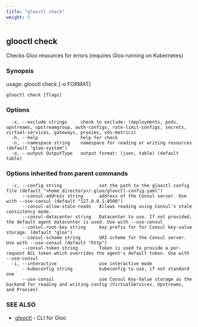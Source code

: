 ```yaml
---
title: "glooctl check"
weight: 5
---
```

## glooctl check

Checks Gloo resources for errors (requires Gloo running on Kubernetes)

### Synopsis

usage: glooctl check [-o FORMAT]

```
glooctl check [flags]
```

### Options

```
  -x, --exclude strings     check to exclude: (deployments, pods, upstreams, upstreamgroup, auth-configs, rate-limit-configs, secrets, virtual-services, gateways, proxies, xds-metrics)
  -h, --help                help for check
  -n, --namespace string    namespace for reading or writing resources (default "gloo-system")
  -o, --output OutputType   output format: (json, table) (default table)
```

### Options inherited from parent commands

```
  -c, --config string              set the path to the glooctl config file (default "<home_directory>/.gloo/glooctl-config.yaml")
      --consul-address string      address of the Consul server. Use with --use-consul (default "127.0.0.1:8500")
      --consul-allow-stale-reads   Allows reading using Consul's stale consistency mode.
      --consul-datacenter string   Datacenter to use. If not provided, the default agent datacenter is used. Use with --use-consul
      --consul-root-key string     key prefix for for Consul key-value storage. (default "gloo")
      --consul-scheme string       URI scheme for the Consul server. Use with --use-consul (default "http")
      --consul-token string        Token is used to provide a per-request ACL token which overrides the agent's default token. Use with --use-consul
  -i, --interactive                use interactive mode
      --kubeconfig string          kubeconfig to use, if not standard one
      --use-consul                 use Consul Key-Value storage as the backend for reading and writing config (VirtualServices, Upstreams, and Proxies)
```

### SEE ALSO

* [glooctl](../glooctl)	 - CLI for Gloo

